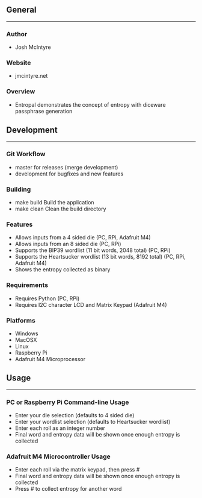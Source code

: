 ## General
____________

### Author
* Josh McIntyre

### Website
* jmcintyre.net

### Overview
* Entropal demonstrates the concept of entropy with diceware passphrase generation

## Development
________________

### Git Workflow
* master for releases (merge development)
* development for bugfixes and new features

### Building
* make build
Build the application
* make clean
Clean the build directory

### Features
* Allows inputs from a 4 sided die (PC, RPi, Adafruit M4)
* Allows inputs from an 8 sided die (PC, RPi)
* Supports the BIP39 wordlist (11 bit words, 2048 total) (PC, RPi)
* Supports the Heartsucker wordlist (13 bit words, 8192 total) (PC, RPi, Adafruit M4)
* Shows the entropy collected as binary

### Requirements
* Requires Python (PC, RPi)
* Requires I2C character LCD and Matrix Keypad (Adafruit M4)

### Platforms
* Windows
* MacOSX
* Linux
* Raspberry Pi
* Adafruit M4 Microprocessor

## Usage
____________

### PC or Raspberry Pi Command-line Usage
* Enter your die selection (defaults to 4 sided die)
* Enter your wordlist selection (defaults to Heartsucker wordlist)
* Enter each roll as an integer number
* Final word and entropy data will be shown once enough entropy is collected

### Adafruit M4 Microcontroller Usage
* Enter each roll via the matrix keypad, then press #
* Final word and entropy data will be shown once enough entropy is collected
* Press # to collect entropy for another word